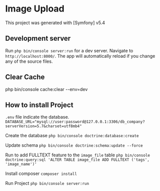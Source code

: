 # Image Upload

This project was generated with [Symfony] v5.4

## Development server

Run `php bin/console server:run` for a dev server. Navigate to `http://localhost:8000/`. The app will automatically reload if you change any of the source files.

## Clear Cache

php bin/console cache:clear --env=dev

## How to install Project
`.env` file indicate the database.
`DATABASE_URL="mysql://user:password@127.0.0.1:3306/db_company?serverVersion=5.7&charset=utf8mb4"`

Create the database
`php bin/console doctrine:database:create`

Update schema
`php bin/console doctrine:schema:update --force`

Run to add FULLTEXT feature to the `image_file` table
`php bin/console doctrine:query:sql 'ALTER TABLE image_file ADD FULLTEXT ('tags', 'image_name')'`

Install composer
`composer install`

Run Project
`php bin/console server:run`
